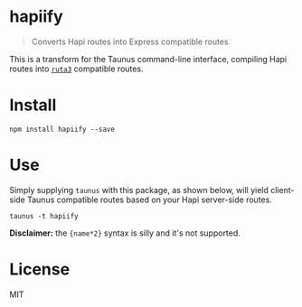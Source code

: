 # hapiify

> Converts Hapi routes into Express compatible routes

This is a transform for the Taunus command-line interface, compiling Hapi routes into [`ruta3`][1] compatible routes.

# Install

```shell
npm install hapiify --save
```

# Use

Simply supplying `taunus` with this package, as shown below, will yield client-side Taunus compatible routes based on your Hapi server-side routes.

```shell
taunus -t hapiify
```

**Disclaimer:** the `{name*2}` syntax is silly and it's not supported.

# License

MIT

[1]: https://github.com/bevacqua/ruta3

